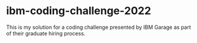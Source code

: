 # ibm-coding-challenge-2022

This is my solution for a coding challenge presented by IBM Garage as part of their graduate hiring process.